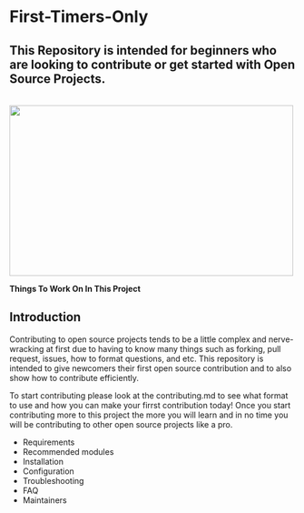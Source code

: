 # First-Timers-Only

## This Repository is intended for beginners who are looking to contribute or get started with Open Source Projects. 

<br><img src="https://user-images.githubusercontent.com/63253596/104105587-cdf4f980-5274-11eb-8bd7-2c8a6d65741b.jpg" width="500" height="300"><br>
 
 **Things To Work On In This Project**
## Introduction
Contributing to open source projects tends to be a little complex and nerve-wracking at first due to having to know many things such as forking, pull request, issues, how to format questions, and etc. This repository is intended to give newcomers their first open source contribution and to also show how to contribute efficiently.<br>

To start contributing please look at the contributing.md to see what format to use and how you can make your firrst contribution today! Once you start contributing more to this project the more you will learn and in no time you will be contributing to other open source projects like a pro. 
 * Requirements
 * Recommended modules
 * Installation
 * Configuration
 * Troubleshooting
 * FAQ
 * Maintainers
